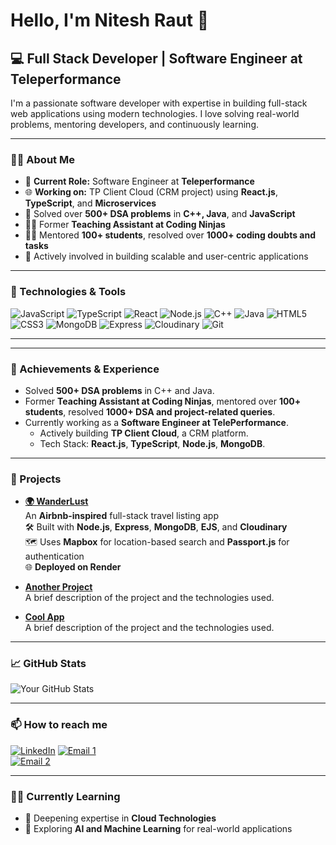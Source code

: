 # Hello, I'm Nitesh Raut 👋

## 💻 Full Stack Developer | Software Engineer at Teleperformance

I'm a passionate software developer with expertise in building full-stack web applications using modern technologies. I love solving real-world problems, mentoring developers, and continuously learning.

---

### 👨‍💼 About Me

- 💼 **Current Role:** Software Engineer at **Teleperformance**
- 🌐 **Working on:** TP Client Cloud (CRM project) using **React.js**, **TypeScript**, and **Microservices**
- 🧠 Solved over **500+ DSA problems** in **C++, Java**, and **JavaScript**
- 👨‍🏫 Former **Teaching Assistant at Coding Ninjas**
- 🧑‍🎓 Mentored **100+ students**, resolved over **1000+ coding doubts and tasks**
- 🚀 Actively involved in building scalable and user-centric applications

---

### 🔧 Technologies & Tools

![JavaScript](https://img.shields.io/badge/-JavaScript-F7DF1E?style=flat-square&logo=javascript&logoColor=black)
![TypeScript](https://img.shields.io/badge/-TypeScript-3178C6?style=flat-square&logo=typescript&logoColor=white)
![React](https://img.shields.io/badge/-React-61DAFB?style=flat-square&logo=react&logoColor=black)
![Node.js](https://img.shields.io/badge/-Node.js-339933?style=flat-square&logo=node.js&logoColor=white)
![C++](https://img.shields.io/badge/-C++-00599C?style=flat-square&logo=c%2B%2B&logoColor=white)
![Java](https://img.shields.io/badge/-Java-007396?style=flat-square&logo=java&logoColor=white)
![HTML5](https://img.shields.io/badge/-HTML5-E34F26?style=flat-square&logo=html5&logoColor=white)
![CSS3](https://img.shields.io/badge/-CSS3-1572B6?style=flat-square&logo=css3&logoColor=white)
![MongoDB](https://img.shields.io/badge/-MongoDB-47A248?style=flat-square&logo=mongodb&logoColor=white)
![Express](https://img.shields.io/badge/-Express-000000?style=flat-square&logo=express&logoColor=white)
![Cloudinary](https://img.shields.io/badge/-Cloudinary-3448C5?style=flat-square&logo=cloudinary&logoColor=white)
![Git](https://img.shields.io/badge/-Git-F05032?style=flat-square&logo=git&logoColor=white)

---

---

### 🌟 Achievements & Experience

- Solved **500+ DSA problems** in C++ and Java.
- Former **Teaching Assistant at Coding Ninjas**, mentored over **100+ students**, resolved **1000+ DSA and project-related queries**.
- Currently working as a **Software Engineer at TelePerformance**.
  - Actively building **TP Client Cloud**, a CRM platform.
  - Tech Stack: **React.js**, **TypeScript**, **Node.js**, **MongoDB**.

---


### 🚀 Projects

- **[🌍 WanderLust](https://airbnbproject-yml3.onrender.com/listing)**  
  An **Airbnb-inspired** full-stack travel listing app  
  🛠 Built with **Node.js**, **Express**, **MongoDB**, **EJS**, and **Cloudinary**  
  🗺 Uses **Mapbox** for location-based search and **Passport.js** for authentication  
  🌐 **Deployed on Render**

- **[Another Project](https://github.com/Nitesh-raut26/another-project)**  
  A brief description of the project and the technologies used.

- **[Cool App](https://github.com/Nitesh-raut26/cool-app)**  
  A brief description of the project and the technologies used.

---

### 📈 GitHub Stats

![Your GitHub Stats](https://github-readme-stats.vercel.app/api?username=Nitesh-raut26&show_icons=true&theme=radical)

---

### 📫 How to reach me

[![LinkedIn](https://img.shields.io/badge/-LinkedIn-0077B5?style=flat-square&logo=linkedin&logoColor=white)](https://www.linkedin.com/in/yourprofile/)
[![Email 1](https://img.shields.io/badge/-rautn2114@gmail.com-D14836?style=flat-square&logo=gmail&logoColor=white)](mailto:rautn2114@gmail.com)  
[![Email 2](https://img.shields.io/badge/-rautn211@gmail.com-D14836?style=flat-square&logo=gmail&logoColor=white)](mailto:rautn211@gmail.com)

---

### 👨‍💻 Currently Learning

- 🧠 Deepening expertise in **Cloud Technologies**
- 🤖 Exploring **AI and Machine Learning** for real-world applications
